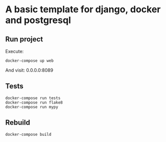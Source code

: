 # A basic template for django, docker and postgresql


## Run project

Execute:
```
docker-compose up web
```

And visit: 0.0.0.0:8089


## Tests

```
docker-compose run tests
docker-compose run flake8
docker-compose run mypy
```


## Rebuild

```
docker-compose build
```
